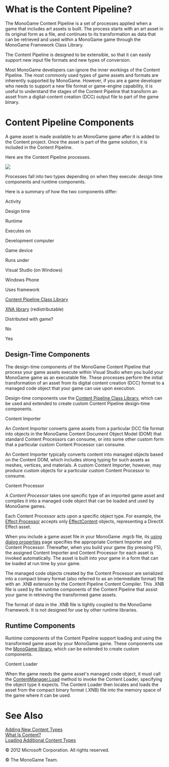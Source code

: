 ﻿

# What is the Content Pipeline?

The MonoGame Content Pipeline is a set of processes applied when a game that includes art assets is built. The process starts with an art asset in its original form as a file, and continues to its transformation as data that can be retrieved and used within a MonoGame game through the MonoGame Framework Class Library.

The Content Pipeline is designed to be extensible, so that it can easily support new input file formats and new types of conversion.

Most MonoGame developers can ignore the inner workings of the Content Pipeline. The most commonly used types of game assets and formats are inherently supported by MonoGame. However, if you are a game developer who needs to support a new file format or game-engine capability, it is useful to understand the stages of the Content Pipeline that transform an asset from a digital-content creation (DCC) output file to part of the game binary.

# Content Pipeline Components

A game asset is made available to an MonoGame game after it is added to the Content project. Once the asset is part of the game solution, it is included in the Content Pipeline.

Here are the Content Pipeline processes.

![](ContentPipeline_Diagram.jpg)

Processes fall into two types depending on when they execute: design time components and runtime components.

Here is a summary of how the two components differ:

Activity

Design time

Runtime

Executes on

Development computer

Game device

Runs under

Visual Studio (on Windows)

Windows Phone

Uses framework

[Content Pipeline Class Library](CP_Class_Library.md)

[XNA library](XNA_Class_Library.md) (redistributable)

Distributed with game?

No

Yes

## Design-Time Components

The design-time components of the MonoGame Content Pipeline that process your game assets execute within Visual Studio when you build your MonoGame game as an executable file. These processes perform the initial transformation of an asset from its digital content creation (DCC) format to a managed code object that your game can use upon execution.

Design-time components use the [Content Pipeline Class Library](CP_Class_Library.md), which can be used and extended to create custom Content Pipeline design-time components.

Content Importer

An _Content Importer_ converts game assets from a particular DCC file format into objects in the MonoGame Content Document Object Model (DOM) that standard Content Processors can consume, or into some other custom form that a particular custom Content Processor can consume.

An Content Importer typically converts content into managed objects based on the Content DOM, which includes strong typing for such assets as meshes, vertices, and materials. A custom Content Importer, however, may produce custom objects for a particular custom Content Processor to consume.

Content Processor

A _Content Processor_ takes one specific type of an imported game asset and compiles it into a managed code object that can be loaded and used by MonoGame games.

Each Content Processor acts upon a specific object type. For example, the [Effect Processor](CP_StdImpsProcs.md#Processors) accepts only [EffectContent](T_Microsoft_Xna_Framework_Content_Pipeline_Graphics_EffectContent.md) objects, representing a DirectX Effect asset.

When you include a game asset file in your MonoGame .mgcb file, its [using dialog properties](UsingXNA_Dlg_Properties.md) page specifies the appropriate Content Importer and Content Processor. Thereafter, when you build your game (by pressing F5), the assigned Content Importer and Content Processor for each asset is invoked automatically. The asset is built into your game in a form that can be loaded at run time by your game.

The managed code objects created by the Content Processor are serialized into a compact binary format (also referred to as an intermediate format) file with an .XNB extension by the Content Pipeline Content Compiler. This .XNB file is used by the runtime components of the Content Pipeline that assist your game in retrieving the transformed game assets.

The format of data in the .XNB file is tightly coupled to the MonoGame Framework. It is not designed for use by other runtime libraries.

## Runtime Components

Runtime components of the Content Pipeline support loading and using the transformed game asset by your MonoGame game. These components use the [MonoGame library](XNA_Class_Library.md), which can be extended to create custom components.

Content Loader

When the game needs the game asset's managed code object, it must call the [ContentManager.Load](M_Microsoft_Xna_Framework_Content_ContentManager_Load``1.md) method to invoke the Content Loader, specifying the object type it expects. The Content Loader then locates and loads the asset from the compact binary format (.XNB) file into the memory space of the game where it can be used.

# See Also

[Adding New Content Types](CP_Content_Advanced.md)  
[What Is Content?](CP_Overview.md)  
[Loading Additional Content Types](CP_Customizing.md)  

© 2012 Microsoft Corporation. All rights reserved.

© The MonoGame Team.
